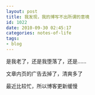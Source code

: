 ```yaml
---
layout: post
title: 我发现，我的博写不出所谓的意境
id: 1022
date: 2010-09-30 02:45:17
categories: notes-of-life
tags:
- blog
---
```


是我老了，还是我堕落了，还是…… 

文章内页的广告去掉了，清爽多了 

最近比较忙，所以博客更新缓慢